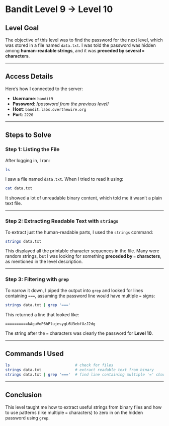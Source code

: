 # Bandit Level 9 → Level 10

## Level Goal

The objective of this level was to find the password for the next level, which was stored in a file named `data.txt`. I was told the password was hidden among **human-readable strings**, and it was **preceded by several `=` characters**.

---

## Access Details

Here’s how I connected to the server:

- **Username**: `bandit9`  
- **Password**: *[password from the previous level]*  
- **Host**: `bandit.labs.overthewire.org`  
- **Port**: `2220`

---

## Steps to Solve

### Step 1: Listing the File

After logging in, I ran:

```bash
ls
```

I saw a file named `data.txt`. When I tried to read it using:

```bash
cat data.txt
```

It showed a lot of unreadable binary content, which told me it wasn’t a plain text file.

---

### Step 2: Extracting Readable Text with `strings`

To extract just the human-readable parts, I used the `strings` command:

```bash
strings data.txt
```

This displayed all the printable character sequences in the file. Many were random strings, but I was looking for something **preceded by `=` characters**, as mentioned in the level description.

---

### Step 3: Filtering with `grep`

To narrow it down, I piped the output into `grep` and looked for lines containing `===`, assuming the password line would have multiple `=` signs:

```bash
strings data.txt | grep '==='
```

This returned a line that looked like:

```
==========kAguVoP6hPlujesygL6U3ebfUzJ2dg
```

The string after the `=` characters was clearly the password for **Level 10**.

---

## Commands I Used

```bash
ls                             # check for files
strings data.txt               # extract readable text from binary
strings data.txt | grep '==='  # find line containing multiple '=' characters
```

---

## Conclusion

This level taught me how to extract useful strings from binary files and how to use patterns (like multiple `=` characters) to zero in on the hidden password using `grep`.

